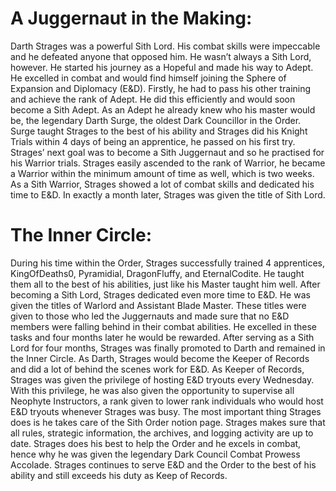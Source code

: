 # A Juggernaut in the Making:

Darth Strages was a powerful Sith Lord.
His combat skills were impeccable and he defeated anyone that opposed him.
He wasn’t always a Sith Lord, however.
He started his journey as a Hopeful and made his way to Adept.
He excelled in combat and would find himself joining the Sphere of Expansion and Diplomacy (E&D).
Firstly, he had to pass his other training and achieve the rank of Adept.
He did this efficiently and would soon become a Sith Adept.
As an Adept he already knew who his master would be, the legendary Darth Surge, the oldest Dark Councillor in the Order.
Surge taught Strages to the best of his ability and Strages did his Knight Trials within 4 days of being an apprentice, he passed on his first try.
Strages’ next goal was to become a Sith Juggernaut and so he practised for his Warrior trials.
Strages easily ascended to the rank of Warrior, he became a Warrior within the minimum amount of time as well, which is two weeks.
As a Sith Warrior, Strages showed a lot of combat skills and dedicated his time to E&D.
In exactly a month later, Strages was given the title of Sith Lord.

# The Inner Circle:

During his time within the Order, Strages successfully trained 4 apprentices, KingOfDeaths0, Pyramidial, DragonFluffy, and EternalCodite.
He taught them all to the best of his abilities, just like his Master taught him well.
After becoming a Sith Lord, Strages dedicated even more time to E&D.
He was given the titles of Warlord and Assistant Blade Master.
These titles were given to those who led the Juggernauts and made sure that no E&D members were falling behind in their combat abilities.
He excelled in these tasks and four months later he would be rewarded.
After serving as a Sith Lord for four months, Strages was finally promoted to Darth and remained in the Inner Circle.
As Darth, Strages would become the Keeper of Records and did a lot of behind the scenes work for E&D.
As Keeper of Records, Strages was given the privilege of hosting E&D tryouts every Wednesday.
With this privilege, he was also given the opportunity to supervise all Neophyte Instructors, a rank given to lower rank individuals who would host E&D tryouts whenever Strages was busy.
The most important thing Strages does is he takes care of the Sith Order notion page.
Strages makes sure that all rules, strategic information, the archives, and logging activity are  up to date.
Strages does his best to help the Order and he excels in combat, hence why he was given the legendary Dark Council Combat Prowess Accolade.
Strages continues to serve E&D and the Order to the best of his ability and still exceeds  his duty as Keep of Records.
